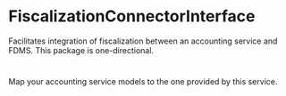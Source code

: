 # FiscalizationConnectorInterface

Facilitates integration of fiscalization between an accounting service and FDMS. This package is one-directional.

#

Map your accounting service models to the one provided by this service.

